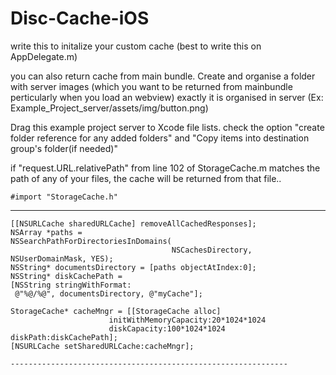Disc-Cache-iOS
==============


write this to initalize your custom cache (best to write this on AppDelegate.m) 

you can also return cache from main bundle. Create and organise a folder with server images (which you want to be returned from mainbundle perticularly when you load an webview) exactly it is organised in server (Ex: Example_Project_server/assets/img/button.png)

Drag this example project server to Xcode file lists. check the option "create folder reference for any added folders" and "Copy items into destination group's folder(if needed)"

if "request.URL.relativePath" from line 102 of StorageCache.m matches the path of any of your files, the cache will be returned from that file..

	#import "StorageCache.h"


------------------------------------------------------------------

    [[NSURLCache sharedURLCache] removeAllCachedResponses];
    NSArray *paths =
    NSSearchPathForDirectoriesInDomains(
                                        NSCachesDirectory, NSUserDomainMask, YES);
    NSString* documentsDirectory = [paths objectAtIndex:0];
    NSString* diskCachePath =
    [NSString stringWithFormat:
     @"%@/%@", documentsDirectory, @"myCache"];
    
    StorageCache* cacheMngr = [[StorageCache alloc]
                          initWithMemoryCapacity:20*1024*1024
                          diskCapacity:100*1024*1024 diskPath:diskCachePath];
    [NSURLCache setSharedURLCache:cacheMngr];

    --------------------------------------------------------------


